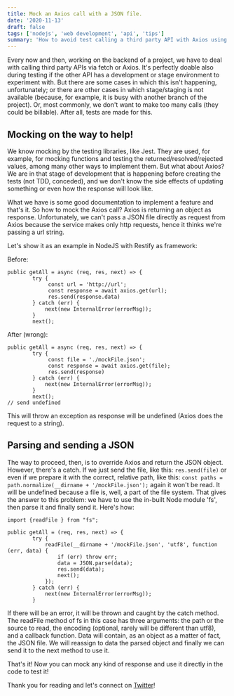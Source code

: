 ```yaml
---
title: Mock an Axios call with a JSON file.
date: '2020-11-13'
draft: false
tags: ['nodejs', 'web development', 'api', 'tips']
summary: 'How to avoid test calling a third party API with Axios using a mock JSON file'
---
```


Every now and then, working on the backend of a project, we have to deal with calling third party APIs via fetch or Axios. It's perfectly doable also during testing if the other API has a development or stage environment to experiment with. But there are some cases in which this isn't happening, unfortunately; or there are other cases in which stage/staging is not available (because, for example, it is busy with another branch of the project).
Or, most commonly, we don't want to make too many calls (they could be billable). After all, tests are made for this.

## Mocking on the way to help!

We know mocking by the testing libraries, like Jest. They are used, for example, for mocking functions and testing the returned/resolved/rejected values, among many other ways to implement them.
But what about Axios? We are in that stage of development that is happening before creating the tests (not TDD, conceded), and we don't know the side effects of updating something or even how the response will look like.

What we have is some good documentation to implement a feature and that's it. So how to mock the Axios call? Axios is returning an object as response. Unfortunately, we can't pass a JSON file directly as request from Axios because the service makes only http requests, hence it thinks we're passing a url string.

Let's show it as an example in NodeJS with Restify as framework:

Before:

```
public getAll = async (req, res, next) => {
        try {
             const url = 'http://url';
             const response = await axios.get(url);
             res.send(response.data)
        } catch (err) {
            next(new InternalError(errorMsg));
        }
        next();
```

After (wrong):

```
public getAll = async (req, res, next) => {
        try {
             const file = './mockFile.json';
             const response = await axios.get(file);
             res.send(response)
        } catch (err) {
            next(new InternalError(errorMsg));
        }
        next();
// send undefined
```

This will throw an exception as response will be undefined (Axios does the request to a string).

## Parsing and sending a JSON

The way to proceed, then, is to override Axios and return the JSON object.
However, there's a catch. If we just send the file, like this:
`res.send(file)`
or even if we prepare it with the correct, relative path, like this:
`const paths = path.normalize(__dirname + '/mockFile.json');`
again it won't be read. It will be undefined because a file is, well, a part of the file system. That gives the answer to this problem: we have to use the in-built Node module 'fs', then parse it and finally send it.
Here's how:

```
import {readFile } from "fs";

public getAll = (req, res, next) => {
        try {
            readFile(__dirname + '/mockFile.json', 'utf8', function (err, data) {
                if (err) throw err;
                data = JSON.parse(data);
                res.send(data);
                next();
            });
        } catch (err) {
            next(new InternalError(errorMsg));
        }
```

If there will be an error, it will be thrown and caught by the catch method. The readFile method of fs in this case has three arguments: the path or the source to read, the encoding (optional, rarely will be different than utf8), and a callback function.
Data will contain, as an object as a matter of fact, the JSON file. We will reassign to data the parsed object and finally we can send it to the next method to use it.

That's it! Now you can mock any kind of response and use it directly in the code to test it!

Thank you for reading and let's connect on [Twitter](https://twitter.com/AlexBuaiscia)!

